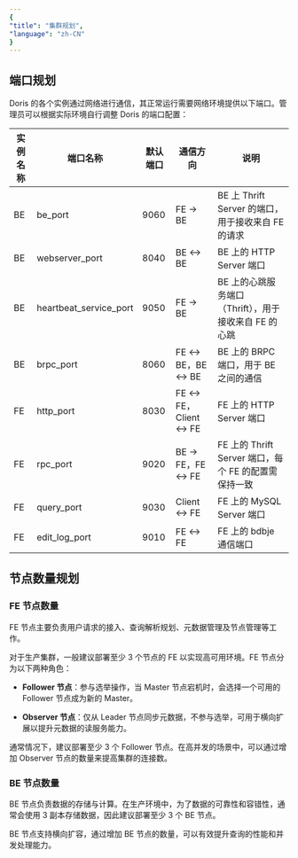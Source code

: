 ```yaml
---
{
"title": "集群规划",
"language": "zh-CN"
}
---
```


<!--
Licensed to the Apache Software Foundation (ASF) under one
or more contributor license agreements.  See the NOTICE file
distributed with this work for additional information
regarding copyright ownership.  The ASF licenses this file
to you under the Apache License, Version 2.0 (the
"License"); you may not use this file except in compliance
with the License.  You may obtain a copy of the License at

  http://www.apache.org/licenses/LICENSE-2.0

Unless required by applicable law or agreed to in writing,
software distributed under the License is distributed on an
"AS IS" BASIS, WITHOUT WARRANTIES OR CONDITIONS OF ANY
KIND, either express or implied.  See the License for the
specific language governing permissions and limitations
under the License.
-->


## 端口规划

Doris 的各个实例通过网络进行通信，其正常运行需要网络环境提供以下端口。管理员可以根据实际环境自行调整 Doris 的端口配置：

| 实例名称 | 端口名称               | 默认端口 | 通信方向                   | 说明                                                  |
| -------- | ---------------------- | -------- | -------------------------- | ----------------------------------------------------- |
| BE       | be_port                | 9060     | FE -> BE                   | BE 上 Thrift Server 的端口，用于接收来自 FE 的请求    |
| BE       | webserver_port         | 8040     | BE <-> BE                  | BE 上的 HTTP Server 端口                              |
| BE       | heartbeat_service_port | 9050     | FE -> BE                   | BE 上的心跳服务端口（Thrift），用于接收来自 FE 的心跳 |
| BE       | brpc_port              | 8060     | FE <-> BE，BE <-> BE       | BE 上的 BRPC 端口，用于 BE 之间的通信                 |
| FE       | http_port              | 8030     | FE <-> FE，Client <-> FE   | FE 上的 HTTP Server 端口                              |
| FE       | rpc_port               | 9020     | BE -> FE，FE <-> FE        | FE 上的 Thrift Server 端口，每个 FE 的配置需保持一致  |
| FE       | query_port             | 9030     | Client <-> FE              | FE 上的 MySQL Server 端口                             |
| FE       | edit_log_port          | 9010     | FE <-> FE                  | FE 上的 bdbje 通信端口                                |

## 节点数量规划

### FE 节点数量

FE 节点主要负责用户请求的接入、查询解析规划、元数据管理及节点管理等工作。

对于生产集群，一般建议部署至少 3 个节点的 FE 以实现高可用环境。FE 节点分为以下两种角色：

- **Follower 节点**：参与选举操作，当 Master 节点宕机时，会选择一个可用的 Follower 节点成为新的 Master。
  
- **Observer 节点**：仅从 Leader 节点同步元数据，不参与选举，可用于横向扩展以提升元数据的读服务能力。

通常情况下，建议部署至少 3 个 Follower 节点。在高并发的场景中，可以通过增加 Observer 节点的数量来提高集群的连接数。

### BE 节点数量

BE 节点负责数据的存储与计算。在生产环境中，为了数据的可靠性和容错性，通常会使用 3 副本存储数据，因此建议部署至少 3 个 BE 节点。

BE 节点支持横向扩容，通过增加 BE 节点的数量，可以有效提升查询的性能和并发处理能力。

